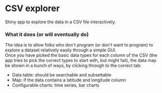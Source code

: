 # CSV explorer

Shiny app to explore the data in a CSV file interactively.


### What it does (or will eventually do)

The idea is to allow folks who don't program (or don't want to program) to explore a dataset relatively easily through a simple GUI.  
Once you have picked the basic data types for each column of the CSV (the app tries to pick the correct types to start with, but might fail), the data may be shown in a bunch of ways, by clicking through to the correct tab:
- Data table: should be searchable and subsettable
- Map: if the data contains a latitude and longitude column
- Configurable charts: time series, bar charts  


